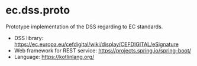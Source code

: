 # ec.dss.proto
Prototype implementation of the DSS regarding to EC standards.

* DSS library: https://ec.europa.eu/cefdigital/wiki/display/CEFDIGITAL/eSignature
* Web framework for REST service: https://projects.spring.io/spring-boot/
* Language: https://kotlinlang.org/
